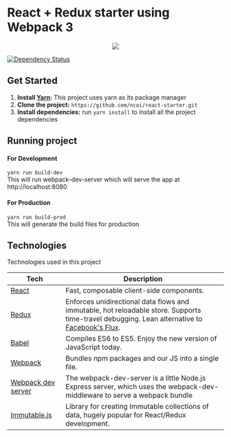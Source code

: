 # React + Redux starter using Webpack 3
<p align="center"><img src="https://user-images.githubusercontent.com/17679391/27007427-e6779b84-4e18-11e7-9b97-0f48b1d03d69.png"/></p>

[![Dependency Status](https://david-dm.org/ncoi/react-starter.svg?style=flat-square)](https://david-dm.org/ncoi/react-starter)

## Get Started
1. **Install [Yarn](https://yarnpkg.com/lang/en/):** This project uses yarn as its package manager
2. **Clone the project:** `https://github.com/ncoi/react-starter.git`
3. **Install dependencies:** run `yarn install` to install all the project dependencies

## Running project

#### For Development
```yarn run build-dev```  
This will run webpack-dev-server which will serve the app at http://localhost:8080

#### For Production
```yarn run build-prod```  
This will generate the build files for production

## Technologies  
Technologies used in this project

| **Tech** | **Description** |
|----------|-------|
|  [React](https://facebook.github.io/react/)  |   Fast, composable client-side components.    |
|  [Redux](http://redux.js.org) |  Enforces unidirectional data flows and immutable, hot reloadable store. Supports time-travel debugging. Lean alternative to [Facebook's Flux](https://facebook.github.io/flux/docs/overview.html).|
|  [Babel](http://babeljs.io) |  Compiles ES6 to ES5. Enjoy the new version of JavaScript today.    |
| [Webpack](http://webpack.github.io) | Bundles npm packages and our JS into a single file. |
| [Webpack dev server](http://webpack.github.io/docs/webpack-dev-server.html) | The webpack-dev-server is a little Node.js Express server, which uses the webpack-dev-middleware to serve a webpack bundle |
| [Immutable.js](https://facebook.github.io/immutable-js/) | Library for creating Immutable collections of data, hugely popular for React/Redux development. |
